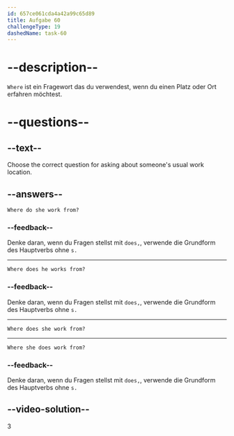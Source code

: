 ```yaml
---
id: 657ce061cda4a42a99c65d89
title: Aufgabe 60
challengeType: 19
dashedName: task-60
---
```


# --description--

`Where` ist ein Fragewort das du verwendest, wenn du einen Platz oder Ort erfahren möchtest.

# --questions--

## --text--

Choose the correct question for asking about someone's usual work location.

## --answers--

`Where do she work from?`

### --feedback--

Denke daran, wenn du Fragen stellst mit `does,`, verwende die Grundform des Hauptverbs ohne `s.`

---

`Where does he works from?`

### --feedback--

Denke daran, wenn du Fragen stellst mit `does,`, verwende die Grundform des Hauptverbs ohne `s.`

---

`Where does she work from?`

---

`Where she does work from?`

### --feedback--

Denke daran, wenn du Fragen stellst mit `does,`, verwende die Grundform des Hauptverbs ohne `s.`

## --video-solution--

3
